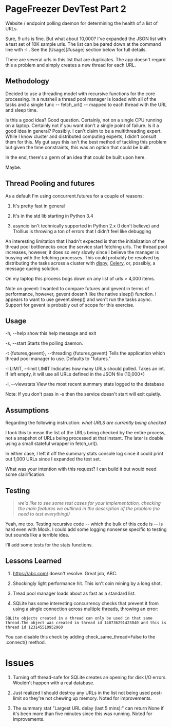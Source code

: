 # PageFreezer DevTest Part 2

Website / endpoint polling daemon for determining the health of a list of URLs.

Sure, 9 urls is fine. But what about 10,000? I've expanded the JSON list with a test set of 10K sample urls. The list can be pared down at the command line with -l <number>. See the [Usage][#usage] section below for full details.

There are several urls in this list that are duplicates. The app doesn't regard this a problem and simply creates a new thread for each URL.

## Methodology

Decided to use a threading model with recursive functions for the core processing. In a nutshell a thread pool manager is loaded with all of the tasks and a single func -- fetch_url() -- mapped to each thread with the URL and sleep time.

Is this a good idea? Good question. Certainly, not on a single CPU running on a laptop. Certainly not if you want don't a single point of failure. Is it a good idea in general? Possibly. I can't claim to be a multithreading expert. While I know cluster and distributed computing experts, I didn't consult them for this. My gut says this isn't the best method of tackling this problem but given the time constraints, this was an option that could be built.

In the end, there's a germ of an idea that could be built upon here.

Maybe.

## Thread Pooling and futures

As a default I'm using concurrent.futures for a couple of reasons:

1) It's pretty fast in general

2) It's in the std lib starting in Python 3.4

3) asyncio isn't technically supported in Python 2.x (I don't believe) and Trollius is throwing a ton of errors that I didn't feel like debugging

An interesting limitation that I hadn't expected is that the initialization of the thread pool bottlenecks once the service start fetching urls. The thread pool increases, however, it does so very slowly since I believe the manager is busying with the fetching processes. This could probably be resolved by distributing the tasks across a cluster with [dispy](http://dispy.sourceforge.net/), [Celery](http://www.celeryproject.org/), or, possibly, a message queing solution.

On my laptop this process bogs down on any list of urls > 4,000 items.

Note on gevent: I wanted to compare futures and gevent in terms of performance, however, gevent doesn't like the native sleep() function. I appears to want to use gevent.sleep() and won't run the tasks acync. Support for gevent is probably out of scope for this exercise.

## Usage

-h, --help            show this help message and exit

-s, --start           Starts the polling daemon.

-t {futures,gevent}, --threading {futures,gevent}
                      Tells the application which thread pool manager to
                      use. Defaults to "futures."

-l LIMIT, --limit LIMIT
                      Indicates how many URLs should polled. Takes
                      an int. If left empty, it will use all URLs defined in
                      the JSON file (10,000+)

-i, --viewstats       View the most recent summary stats logged to the
                      database

Note: If you don't pass in -s then the service doesn't start will exit quietly.

## Assumptions

Regarding the following instruction: *what URLS are currently being checked*

I took this to mean the list of the URLs being checked by the entire process, not a snapshot of URLs being processed at that instant. The later is doable using a small stateful wrapper in fetch_url().

In either case, I left it off the summary stats console log since it could print out 1,000 URLs since I expanded the test set.

What was your intention with this request? I can build it but would need some clairification.

## Testing

> *we'd like to see some test cases for your implementation, checking the main features we outlined in the description of the problem (no need to test everything!)*

Yeah, me too. Testing recursive code -- which the bulk of this code is -- is hard even with Mock. I could add some logging nonsense specific to testing but sounds like a terrible idea.

I'll add some tests for the stats functions.

## Lessons Learned

1) https://abc.com/ doesn't resolve. Great job, ABC.

2) Shockingly light performance hit. This isn't coin mining by a long shot.

3) Tread pool manager loads about as fast as a standard list.

4) SQLite has some interesting concurrency checks that prevent it from using a single connection across multiple threads, throwing an error:
```
SQLite objects created in a thread can only be used in that same thread.The object was created in thread id 140736291423040 and this is thread id 123145510952960
```
You can disable this check by adding check_same_thread=False to the .connect() method.

# Issues

1) Turning off thread-safe for SQLite creates an opening for disk I/O errors. Wouldn't happen with a real database.

2) Just realized I should destroy any URLs in the list not being used post-limit so they're not chewing up memory. Noted for improvements.

3) The summary stat "Largest URL delay (last 5 mins):" can return None if it's been more than five minutes since this was running. Noted for improvements.
